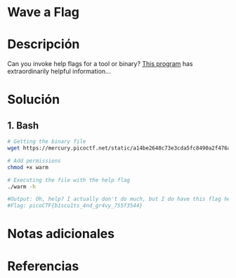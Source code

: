 # Wave a Flag
# Descripción 
Can you invoke help flags for a tool or binary? [This program](https://mercury.picoctf.net/static/a14be2648c73e3cda5fc8490a2f476af/warm) has extraordinarily helpful information...
# Solución 
## 1. Bash

``` bash
# Getting the binary file
wget https://mercury.picoctf.net/static/a14be2648c73e3cda5fc8490a2f476af/warm

# Add permissions 
chmod +x warm

# Executing the file with the help flag
./warm -h

#Output: Oh, help? I actually don't do much, but I do have this flag here: picoCTF{b1scu1ts_4nd_gr4vy_755f3544}
#Flag: picoCTF{b1scu1ts_4nd_gr4vy_755f3544}
```
# Notas adicionales 

# Referencias 
